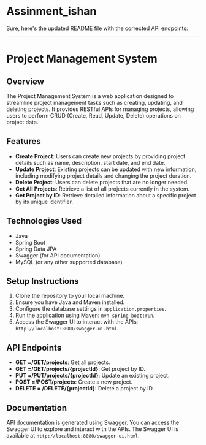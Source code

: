 # Assinment_ishan
Sure, here's the updated README file with the corrected API endpoints:

---

# Project Management System

## Overview
The Project Management System is a web application designed to streamline project management tasks such as creating, updating, and deleting projects. It provides RESTful APIs for managing projects, allowing users to perform CRUD (Create, Read, Update, Delete) operations on project data.

## Features
- **Create Project**: Users can create new projects by providing project details such as name, description, start date, and end date.
- **Update Project**: Existing projects can be updated with new information, including modifying project details and changing the project duration.
- **Delete Project**: Users can delete projects that are no longer needed.
- **Get All Projects**: Retrieve a list of all projects currently in the system.
- **Get Project by ID**: Retrieve detailed information about a specific project by its unique identifier.
  
## Technologies Used
- Java
- Spring Boot
- Spring Data JPA
- Swagger (for API documentation)
- MySQL (or any other supported database)

## Setup Instructions
1. Clone the repository to your local machine.
2. Ensure you have Java and Maven installed.
3. Configure the database settings in `application.properties`.
4. Run the application using Maven: `mvn spring-boot:run`.
5. Access the Swagger UI to interact with the APIs: `http://localhost:8080/swagger-ui.html`.

## API Endpoints
- **GET =/GET/projects**: Get all projects.
- **GET =/GET/projects/{projectId}**: Get project by ID.
- **PUT =/PUT/projects/{projectId}**: Update an existing project.
- **POST =/POST/projects**: Create a new project.
- **DELETE = /DELETE/{projectId}**: Delete a project by ID.

## Documentation
API documentation is generated using Swagger. You can access the Swagger UI to explore and interact with the APIs. The Swagger UI is available at `http://localhost:8080/swagger-ui.html`.



